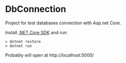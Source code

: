 # DbConnection

Project for test databases connection with Asp.net Core.

Install [.NET Core SDK](https://www.microsoft.com/net/learn/get-started/windows) and run:

```
> dotnet restore
> dotnet run
```
Probably will open at http://localhost:5000/
